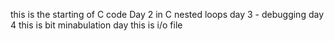 this is the starting of C code
Day 2 in C 
nested loops
day 3 - debugging
day 4 
this is bit minabulation day
this is i/o file
